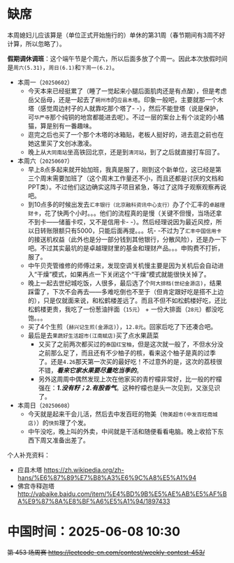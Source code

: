 
# 缺席

本周媳妇儿应该算是（单位正式开始施行的）单休的第31周（春节期间有3周不好计算，所以忽略了）。

**假期调休调班**：这个端午节是个周六，所以后面多放了个周一。因此本次放假时间是`周六(5.31)`，`周日(6.1)`和`下周一(6.2)`。

- 本周一（`20250602`） 
  * 今天本来已经挺累了（睡了一觉起来小腿后面肌肉还是有点酸），但是考虑岳父岳母，还是一起去了`朔州市`的`应县木塔`。印象一般吧，主要就那一个木塔（感觉周边村子的人就靠吃那个塔了- -），然后不能登塔（说是保护，可`华严寺`那个纯铜的地宫都能进去呢）。不过一层的案台上有个淡定的小橘猫，算是别有一番趣味。
  * 逛完之后也买了一个那个木塔的冰箱贴，老板人挺好的，进去逛之前也在她这里买了文创冰激凌。
  * 晚上从`大同南站`坐高铁回北京，还是到`清河站`，到了之后就直接打车回了。
- 本周六（`20250607`） 
  * 早上8点多起来就开始加班，我真是服了，刚到这个新单位，这已经是第三个周末需要加班了（这个周末工作量还不小，而且还都是讨厌的文档和PPT类）。不过他们这边确实这阵子项目紧急，等过了这阵子观察观察再说吧。
  * 到10点多的时候出发去`汇丰银行（北京融科资讯中心支行）`办了个汇丰的`卓越理财卡`，花了快两个小时。。。他们的流程真的是慢（关键不但慢，当场还拿不到卡——储蓄卡哎，又不是信用卡- -）。然后经理说因为最近风控，所以日转账限额只有5000，只能后面再提。。。坑- -不过为了`汇丰中国信用卡`的接送机权益（此外也是分一部分钱到其他银行，分散风险），还是办一下吧。不过其实最坑的是卓越理财里的基金和理财产品。。。申购费不打折，服了。
  * 中午贝壳管维修的师傅过来，发现空调关机慢主要是因为关机后会自动进入“干燥”模式，如果再点一下关闭这个“干燥”模式就能很快关掉了。
  * 晚上一起去世纪城吃饭，人很多，最后选了个`阿大排档(世纪金源店)`，结果踩雷了，下次不会再去——多难吃倒也不至于（但肯定跟好吃是搭不上边的），只是仅就面来说，和松鹤楼差远了。而且不但不如松鹤楼好吃，还比松鹤楼更贵，我吃了一份葱油拌面（`15元`） + 一份大排面（`28元`）都没吃饱。。。
  * 买了4个生煎（`赫兴记生煎(金源店)`），`12.8元`。回家后吃了下还凑合吧。
  * 最后是去`果蔬好生活超市(江南赋店)`买了点水果蔬菜
    + 又买了之前两次都买过的`泰国红宝柚`，但是这次就一般了，不但水分没之前那么足了，而且还有不少柚子的核，看来这个柚子是真的过季了。还是`4.26`那天第一次买的最好吃！不过意外的是，这次的荔枝很不错，***看来它家水果要尽量吃当季的***。
    + 另外这周周中偶然发现上次在他家买的青柠檬非常好，比一般的柠檬强在：***1.没有籽；2.有股香气***。这种柠檬也是头一次见到，又涨见识了。
- 本周日（`20250608`） 
  * 今天就是起来干会儿活，然后去中发百旺的物美（`物美超市(中发百旺商城店)`）的`快剪`理了个发。
  * 中午没吃，晚上叫的外卖，中间就是干活和随便看看电脑。晚上收拾下东西下周又准备出差了。

个人补充资料：
- 应县木塔 https://zh.wikipedia.org/zh-hans/%E6%87%89%E7%B8%A3%E6%9C%A8%E5%A1%94
- 佛宫寺释迦塔 http://vabaike.baidu.com/item/%E4%BD%9B%E5%AE%AB%E5%AF%BA%E9%87%8A%E8%BF%A6%E5%A1%94/1897433

# 中国时间：2025-06-08 10:30

~~第 453 场周赛 https://leetcode-cn.com/contest/weekly-contest-453/~~
